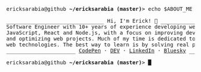 <!--
**ecksarabia/ecksarabia** is a ✨ _special_ ✨ repository because its `README.md` (this file) appears on your GitHub profile.

Here are some ideas to get you started:

- 🔭 I’m currently working on ...
- 🌱 I’m currently learning ...
- 👯 I’m looking to collaborate on ...
- 🤔 I’m looking for help with ...
- 💬 Ask me about ...
- 📫 How to reach me: ...
- 😄 Pronouns: ...
- ⚡ Fun fact: ...
-->

<pre>
<samp>ericksarabia@github <strong>~/ericksarabia (master)</strong>> echo $ABOUT_ME</samp>
<samp>
_______________________________ Hi, I'm Erick! 👋 _______________________________
Software Engineer with 10+ years of experience developing web applications using<br>JavaScript, React and Node.js, with a focus on improving development experience<br>and optimizing web projects. Much of my time is dedicated to the research of new<br>web technologies. The best way to learn is by solving real problems.
______________________ <a href="https://codepen.io/ericksarabia">CodePen</a></ins> · <a href="https://dev.to/ericksarabia" target="_blank">DEV</a> · <a href="https://www.linkedin.com/in/ericksarabia" target="_blank">LinkedIn</a> · <a href="https://bsky.app/profile/ericksarabia.bsky.social" target="_blank">Bluesky</a> _______________________ 
</samp>
<samp>ericksarabia@github <strong>~/ericksarabia (master)</strong>> █ </samp>
</pre>
